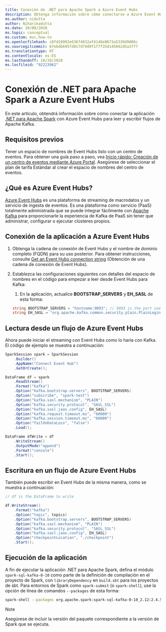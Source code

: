 ```yaml
---
title: Conexión de .NET para Apache Spark a Azure Event Hubs
description: Obtenga información sobre cómo conectarse a Azure Event Hubs desde la instancia local de .NET para Apache Spark.
ms.author: nidutta
author: Niharikadutta
ms.date: 10/09/2020
ms.topic: conceptual
ms.custom: mvc,how-to
ms.openlocfilehash: c8fd10992e63674032af4148e0673a5330d9086c
ms.sourcegitcommit: 67ebdb695fd017d79d9f1f7f35d145042d5a37f7
ms.translationtype: HT
ms.contentlocale: es-ES
ms.lasthandoff: 10/20/2020
ms.locfileid: "92223962"
---
```

# <a name="connect-net-for-apache-spark-to-azure-event-hubs"></a>Conexión de .NET para Apache Spark a Azure Event Hubs

En este artículo, obtendrá información sobre cómo conectar la aplicación [.NET para Apache Spark](https://github.com/dotnet/spark) con Azure Event Hubs para leer y escribir flujos de Apache Kafka.

## <a name="prerequisites"></a>Requisitos previos

Tener un espacio de nombres de Event Hubs listo con un centro de eventos. Para obtener una guía paso a paso, vea [Inicio rápido: Creación de un centro de eventos mediante Azure Portal](/azure/event-hubs/event-hubs-create). Asegúrese de seleccionar el plan de tarifa Estándar al crear el espacio de nombres del centro de eventos.

## <a name="what-is-azure-event-hubs"></a>¿Qué es Azure Event Hubs?

[Azure Event Hubs](/azure/event-hubs/event-hubs-about) es una plataforma de streaming de macrodatos y un servicio de ingesta de eventos. Es una plataforma como servicio (PaaS) totalmente administrada que se puede integrar fácilmente con [Apache Kafka](https://kafka.apache.org/) para proporcionarle la experiencia de Kafka de PaaS sin tener que administrar, configurar o ejecutar clústeres propios.

## <a name="connect-your-application-to-azure-event-hubs"></a>Conexión de la aplicación a Azure Event Hubs

1. Obtenga la cadena de conexión de Event Hubs y el nombre de dominio completo (FQDN) para su uso posterior. Para obtener instrucciones, consulte [Get an Event Hubs connection string](/azure/event-hubs/event-hubs-get-connection-string) (Obtención de una cadena de conexión de Event Hubs).
2. Establezca las configuraciones siguientes con detalles del espacio de nombres en el código para empezar a leer desde Event Hubs para Kafka:
    1. En la aplicación, actualice **BOOTSTRAP_SERVERS** y **EH_SASL** de esta forma:

    ```csharp
    string BOOTSTRAP_SERVERS = "hostname:9093"; // 9093 is the port used to communicate with Event Hubs, see [troubleshooting guide](https://docs.microsoft.com/azure/event-hubs/troubleshooting-guide)
    string EH_SASL = "org.apache.kafka.common.security.plain.PlainLoginModule required username=\"$ConnectionString\" password=\"<CONNECTION_STRING>\";"; // Connection string obtained from Step 1
    ```

## <a name="read-from-azure-event-hub-stream"></a>Lectura desde un flujo de Azure Event Hubs

Ahora puede iniciar el streaming con Event Hubs como lo haría con Kafka. El código de ejemplo se muestra a continuación:

```csharp
SparkSession spark = SparkSession
    .Builder()
    .AppName("Connect Event Hub")
    .GetOrCreate();

DataFrame df = spark
    .ReadStream()
    .Format("kafka")
    .Option("kafka.bootstrap.servers", BOOTSTRAP_SERVERS)
    .Option("subscribe", "spark-test")
    .Option("kafka.sasl.mechanism", "PLAIN")
    .Option("kafka.security.protocol", "SASL_SSL")
    .Option("kafka.sasl.jaas.config", EH_SASL)
    .Option("kafka.request.timeout.ms", "60000")
    .Option("kafka.session.timeout.ms", "60000")
    .Option("failOnDataLoss", "false")
    .Load();

DataFrame dfWrite = df
    .WriteStream()
    .OutputMode("append")
    .Format("console")
    .Start();
```

## <a name="write-to-azure-event-hub-stream"></a>Escritura en un flujo de Azure Event Hubs

También puede escribir en Event Hubs de la misma manera, como se muestra a continuación:

```csharp
// df is the DataFrame to write

df.WriteStream()
    .Format("kafka")
    .Option("topic", topics)
    .Option("kafka.bootstrap.servers", BOOTSTRAP_SERVERS)
    .Option("kafka.sasl.mechanism", "PLAIN")
    .Option("kafka.security.protocol", "SASL_SSL")
    .Option("kafka.sasl.jaas.config", EH_SASL)
    .Option("checkpointLocation", "./checkpoint")
    .Start();
```

## <a name="run-your-application"></a>Ejecución de la aplicación

A fin de ejecutar la aplicación .NET para Apache Spark, defina el módulo `spark-sql-kafka-0-10` como parte de la definición de compilación en el proyecto de Spark, con `libraryDependency` en `build.sbt` para los proyectos de sbt. Para entornos de Spark como `spark-submit` (o `spark-shell`), use la opción de línea de comandos `--packages` de esta forma:

```bash
spark-shell --packages org.apache.spark:spark-sql-kafka-0-10_2.12:2.4.5
```

> [!NOTE]
> Asegúrese de incluir la versión del paquete correspondiente a la versión de Spark que se ejecuta.
